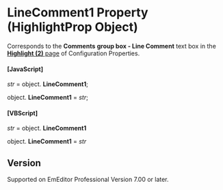 # LineComment1 Property (HighlightProp Object)

Corresponds to the **Comments**
**group box - Line Comment** text box in the [**Highlight (2)** page](../../dlg/properties/highlight2/index) of Configuration Properties.

#### \[JavaScript\]

_str_ = object. **LineComment1**;

object. **LineComment1** = _str_;

#### \[VBScript\]

_str_ = object. **LineComment1**

object. **LineComment1** = _str_

## Version

Supported on EmEditor Professional Version 7.00 or later.
